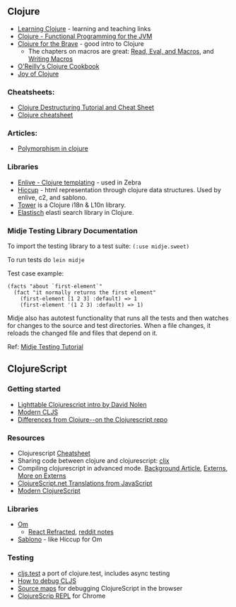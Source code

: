 ## Clojure

* [Learning Clojure](https://github.com/boston-clojure/learning-clojure) - learning and teaching links
* [Clojure - Functional Programming for the JVM](http://java.ociweb.com/mark/clojure/article.html)
* [Clojure for the Brave](http://www.braveclojure.com/) - good intro to Clojure
  * The chapters on macros are great: [Read, Eval, and Macros](http://www.braveclojure.com/read-and-eval/), and [Writing Macros](http://www.braveclojure.com/writing-macros/)
* [O'Reilly's Clojure Cookbook](https://github.com/clojure-cookbook/clojure-cookbook)
* [Joy of Clojure](http://www.joyofclojure.com/toc/index.html)

### Cheatsheets:
* [Clojure Destructuring Tutorial and Cheat Sheet](https://gist.github.com/john2x/e1dca953548bfdfb9844)
* [Clojure cheatsheet](http://clojure.org/cheatsheet)

### Articles:
* [Polymorphism in clojure](http://blog.8thlight.com/myles-megyesi/2012/04/26/polymorphism-in-clojure.html)

### Libraries
* [Enlive - Clojure templating](https://github.com/cgrand/enlive) - used in Zebra
* [Hiccup](https://github.com/weavejester/hiccup) - html representation through clojure data structures. Used by enlive, c2, and sablono.
* [Tower](https://github.com/ptaoussanis/tower) is a Clojure i18n & L10n library.
* [Elastisch](http://clojureelasticsearch.info/) elasti search library in Clojure.

### Midje Testing Library Documentation
To import the testing library to a test suite:
`(:use midje.sweet)`

To run tests do `lein midje`

Test case example:
```
(facts "about `first-element`"
  (fact "it normally returns the first element"
    (first-element [1 2 3] :default) => 1
    (first-element '(1 2 3) :default) => 1)
```

Midje also has autotest functionality that runs all the tests and then watches for changes to the source and test directories. When a file changes, it reloads the changed file and files that depend on it.

Ref: [Midje Testing Tutorial](https://github.com/marick/Midje/wiki/A-tutorial-introduction)


## ClojureScript

### Getting started
 * [Lighttable Clojurescript intro by David Nolen](https://github.com/swannodette/lt-cljs-tutorial)
 * [Modern CLJS](https://github.com/magomimmo/modern-cljs)
 * [Differences from Clojure--on the Clojurescript repo](https://github.com/clojure/clojurescript/wiki/Differences-from-Clojure)

### Resources
 * Clojurescript [Cheatsheet](http://appletree.or.kr/quick_reference_cards/Others/ClojureScript%20Cheat%20Sheet.pdf)
 * Sharing code between clojure and clojurescript: [cljx](https://github.com/lynaghk/cljx)
 * Compiling clojurescript in advanced mode. [Background Article](http://lukevanderhart.com/2011/09/30/using-javascript-and-clojurescript.html), [Externs](http://blog.8thlight.com/taryn-sauer/2014/07/31/clojurescript-faux-pas.html), [More on Externs](http://swannodette.github.io/2014/03/14/externs-got-you-down/)
 * [ClojureScript.net Translations from JavaScript](https://kanaka.github.io/clojurescript/web/synonym.html)
 * [Modern ClojureScript](https://github.com/magomimmo/modern-cljs)

### Libraries

 * [Om](https://github.com/swannodette/om)
   * [React Refracted](https://www.youtube.com/watch?v=5hGHdETNteE), [reddit notes](https://www.reddit.com/r/Clojurescript/comments/2vnsis/seeing_reactjs_from_clojurescript_perspective/)
 * [Sablono](https://github.com/r0man/sablono) - like Hiccup for Om

### Testing

* [cljs.test](https://github.com/clojure/clojurescript/wiki/Testing) a port of clojure.test, includes async testing
* [How to debug CLJS](https://github.com/shaunlebron/How-To-Debug-CLJS)
* [Source maps](https://github.com/clojure/clojurescript/wiki/Source-maps) for debugging ClojureScript in the browser
* [ClojureScrip REPL](https://chrome.google.com/webstore/detail/clojurescript-repl/lmjjlapjpjeodaadkljnmdfbjpfddchm?hl=en) for Chrome
